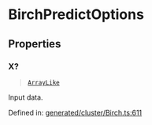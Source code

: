 # BirchPredictOptions

## Properties

### X?

> [`ArrayLike`](../types/ArrayLike.md)

Input data.

Defined in:  [generated/cluster/Birch.ts:611](https://github.com/transitive-bullshit/scikit-learn-ts/blob/122b3c0/packages/sklearn/src/generated/cluster/Birch.ts#L611)
